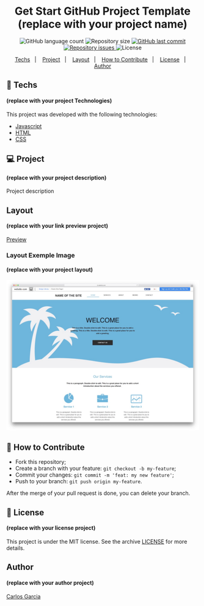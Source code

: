<h1 align="center">
    Get Start GitHub Project Template (replace with your project name)
</h1>
<p align="center">
  <img alt="GitHub language count" src="https://img.shields.io/github/languages/count/codepro-ao/getstart-template-project">

  <img alt="Repository size" src="https://img.shields.io/github/repo-size/codepro-ao/getstart-template-project">
  
  <a href="https://github.com/codepro-ao/getstart-template-project/commits/master">
    <img alt="GitHub last commit" src="https://img.shields.io/github/last-commit/codepro-ao/getstart-template-project">
  </a>

  <a href="https://github.com/codepro-ao/getstart-template-project/issues">
    <img alt="Repository issues" src="https://img.shields.io/github/issues/codepro-ao/getstart-template-project">
  </a>

  <img alt="License" src="https://img.shields.io/badge/license-MIT-brightgreen">
</p>

<p align="center">
  <a href="#rocket-techs">Techs</a>&nbsp;&nbsp;&nbsp;|&nbsp;&nbsp;&nbsp;
  <a href="#-project">Project</a>&nbsp;&nbsp;&nbsp;|&nbsp;&nbsp;&nbsp;
  <a href="#-game">Layout</a>&nbsp;&nbsp;&nbsp;|&nbsp;&nbsp;&nbsp;
  <a href="#-how-to-contribute">How to Contribute</a>&nbsp;&nbsp;&nbsp;|&nbsp;&nbsp;&nbsp;
  <a href="#memo-license">License</a>&nbsp;&nbsp;&nbsp;|&nbsp;&nbsp;&nbsp;
  <a href="#-author">Author</a>
</p>

## :rocket: Techs

#### (replace with your project Technologies)
This project was developed with the following technologies:

- [Javascript](https://www.w3schools.com/js/)
- [HTML](https://www.w3schools.com/html/)
- [CSS](https://https://www.w3schools.com/css/)

## 💻 Project

#### (replace with your project description)
Project description

## Layout

#### (replace with your link preview project)
[Preview](https://github.com/codepro-ao/)


### Layout Exemple Image

#### (replace with your project layout)
![Layout Image Exemple](Layout.jpg)

## 🤔 How to Contribute

- Fork this repository;
- Create a branch with your feature: `git checkout -b my-feature`;
- Commit your changes: `git commit -m 'feat: my new feature'`;
- Push to your branch: `git push origin my-feature`.

After the merge of your pull request is done, you can delete your branch.

## :memo: License

#### (replace with your license project)
This project is under the MIT license. See the archive [LICENSE](LICENSE.md) for more details.


## Author
#### (replace with your author project)
[Carlos Garcia](https://github.com/CarlCr)

